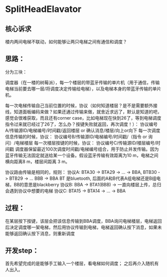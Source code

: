 # SplitHeadElavator

## 核心诉求

楼内两间电梯不联动，如何能够让两只电梯之间有通信和调度？


## 思路：

分为三块： 

调度器（在一楼的树莓派），每一个楼层的带蓝牙传输的单片机（用于通信，传输电梯当前要去哪一层/将调度决定传输给电梯），以及电梯本身的带蓝牙传输的单片机。

每一次电梯传输自己当前位置的时候，协议（如何知道楼层？是不是需要额外接线，知道面板编码来做？如果还通过传输来做，就舍近求远了，默认是知道的吧，感觉会很难获取，而且还有corner case，比如电梯现在快到26了，等到电梯调度指令过来就已经过了26了，怎么办？按键失败就返回，再次调度！）：
协议编号A/传输源ID/电梯编号/时间戳/返回楼层 or 确认消息/楼层/向上or向下
每一次调度信息传输的时候，协议：
协议编号B/传输源ID/电梯编号/时间戳/（指令 or 询问）/电梯楼层
每一次楼层按键的时候，协议：
协议编号C/传输源ID/楼层编号/时间戳
调度器保留最近100次调度时间戳/电梯编号组合，用于防止并发传输。因为蓝牙传输无法固定就送给某一个设备。假设蓝牙传输有效距离为10 m，电梯之间横向距离8 m，楼层间距离 3 m。

协议路由传输是相同的，规则：
协议A: BTA30 -> BTA29 -> ... -> BBA, BTB30 -> BTB29 -> ... BBB -> BBA
BT 是bluetooth, 后面的A和B代表A组电梯还是B组电梯，BB的意思是blackberry
协议B: BBA -> BTA1(BBB) -> 一直向楼层上传，总归会遇到协议中想要的电梯
协议C: BTA15 -> BTA14 -> ... -> BBA

## 过程：

在某层按下按键，该层会把该信息传输到BBA调度，BBA询问电梯楼层，电梯返回后决定调度哪一架电梯，然后用协议传输到电梯，电梯返回确认按下消息，如果未能够返回确认按下消息，则重新调度


## 开发step：

首先希望完成的是能够手工输入一个楼层，看电梯如何调度；
之后再介入随机有人出入。